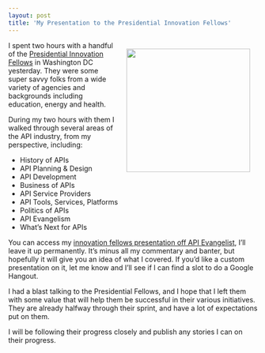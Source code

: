 ```yaml
---
layout: post
title: 'My Presentation to the Presidential Innovation Fellows'
---
```

<p><img style="padding: 15px;" src="https://s3.amazonaws.com/kinlane-productions/api-evangelist/federal-government/innovation-fellows/PresidentialInnovationFellows.jpeg" alt="" width="250" align="right" /></p>
<p>I spent two hours with a handful of the <a href="http://www.whitehouse.gov/innovationfellows">Presidential Innovation Fellows</a> in Washington DC yesterday.  They were some super savvy folks from a wide variety of agencies and backgrounds including education, energy and health.</p>
<p>During my two hours with them I walked through several areas of  the API industry, from my perspective, including:</p>
<ul class="mainlist">
<li>History of APIs</li>
<li>API Planning &amp; Design</li>
<li>API Development</li>
<li>Business of APIs</li>
<li>API Service Providers</li>
<li>API Tools, Services, Platforms</li>
<li>Politics of APIs</li>
<li>API Evangelism</li>
<li>What&rsquo;s Next for APIs</li>
</ul>
<p>You can access my <a href="/federal-digital-strategy/innovation-fellows/">innovation fellows presentation off API Evangelist</a>, I&rsquo;ll leave it up permanently.  It&rsquo;s minus all my commentary and banter, but hopefully it will give you an idea of what I covered.  If you&rsquo;d like a custom presentation on it, let me know and I&rsquo;ll see if I can find a slot to do a Google Hangout.</p>
<p>I had a blast talking to the Presidential Fellows, and I hope that I left them with some value that will help them be successful in their various initiatives.  They are already halfway through their sprint, and have a lot of expectations put on them.</p>
<p>I will be following their progress closely and publish any stories I can on their progress.<span style="white-space: pre;"> </span></p>